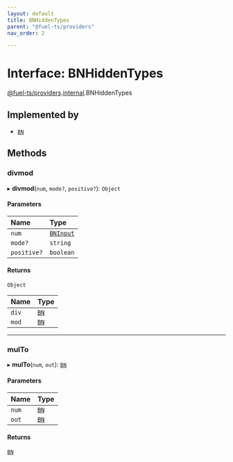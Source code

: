 ```yaml
---
layout: default
title: BNHiddenTypes
parent: "@fuel-ts/providers"
nav_order: 2

---
```


# Interface: BNHiddenTypes

[@fuel-ts/providers](../index.md).[internal](../namespaces/internal.md).BNHiddenTypes

## Implemented by

- [`BN`](../classes/internal-BN.md)

## Methods

### divmod

▸ **divmod**(`num`, `mode?`, `positive?`): `Object`

#### Parameters

| Name | Type |
| :------ | :------ |
| `num` | [`BNInput`](../namespaces/internal.md#bninput) |
| `mode?` | `string` |
| `positive?` | `boolean` |

#### Returns

`Object`

| Name | Type |
| :------ | :------ |
| `div` | [`BN`](../classes/internal-BN.md) |
| `mod` | [`BN`](../classes/internal-BN.md) |

___

### mulTo

▸ **mulTo**(`num`, `out`): [`BN`](../classes/internal-BN.md)

#### Parameters

| Name | Type |
| :------ | :------ |
| `num` | [`BN`](../classes/internal-BN.md) |
| `out` | [`BN`](../classes/internal-BN.md) |

#### Returns

[`BN`](../classes/internal-BN.md)

